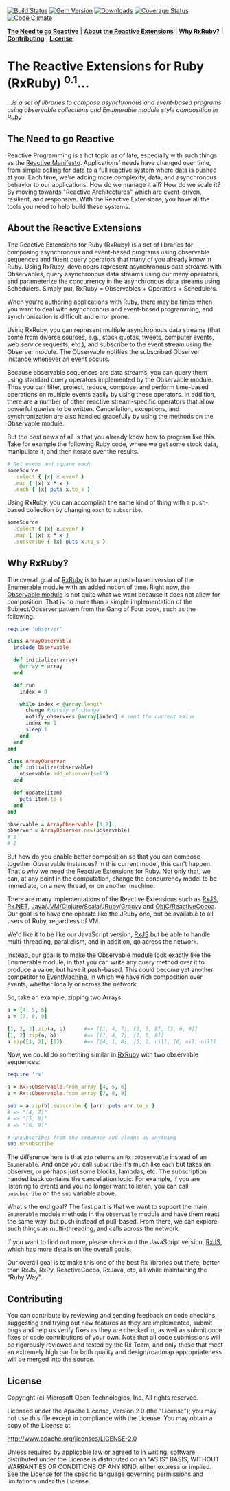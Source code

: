[![Build Status](https://travis-ci.org/bittrance/rxruby.svg?branch=master)](https://travis-ci.org/bittrance/rxruby)
[![Gem Version](https://badge.fury.io/rb/rx.svg)](https://badge.fury.io/rb/rx)
[![Downloads](http://ruby-gem-downloads-badge.herokuapp.com/rx?type=total)](https://rubygems.org/gems/rx)
[![Coverage Status](https://coveralls.io/repos/github/bittrance/rxruby/badge.svg?branch=coveralls)](https://coveralls.io/github/bittrance/rxruby?branch=coveralls)
[![Code Climate](https://codeclimate.com/github/bittrance/rxruby/badges/gpa.svg)](https://codeclimate.com/github/bittrance/rxruby)

**[The Need to go Reactive](#the-need-to-go-reactive)** |
**[About the Reactive Extensions](#about-the-reactive-extensions)** |
**[Why RxRuby?](#why-rxruby)** |
**[Contributing](#contributing)** |
**[License](#license)**

# The Reactive Extensions for Ruby (RxRuby) <sup>0.1</sup>... #
*...is a set of libraries to compose asynchronous and event-based programs using observable collections and Enumerable module style composition in Ruby*

## The Need to go Reactive ##

Reactive Programming is a hot topic as of late, especially with such things as the [Reactive Manifesto](http://www.reactivemanifesto.org/).  Applications' needs have changed over time, from simple polling for data to a full reactive system where data is pushed at you.  Each time, we're adding more complexity, data, and asynchronous behavior to our applications.  How do we manage it all?  How do we scale it?  By moving towards "Reactive Architectures" which are event-driven, resilient, and responsive.  With the Reactive Extensions, you have all the tools you need to help build these systems.

## About the Reactive Extensions ##

The Reactive Extensions for Ruby (RxRuby) is a set of libraries for composing asynchronous and event-based programs using observable sequences and fluent query operators that many of you already know in Ruby. Using RxRuby, developers represent asynchronous data streams with Observables, query asynchronous data streams using our many operators, and parameterize the concurrency in the asynchronous data streams using Schedulers. Simply put, RxRuby = Observables + Operators + Schedulers.

When you're authoring applications with Ruby, there may be times when you want to deal with asynchronous and event-based programming, and synchronization is difficult and error prone.

Using RxRuby, you can represent multiple asynchronous data streams (that come from diverse sources, e.g., stock quotes, tweets, computer events, web service requests, etc.), and subscribe to the event stream using the Observer module. The Observable notifies the subscribed Observer instance whenever an event occurs.

Because observable sequences are data streams, you can query them using standard query operators implemented by the Observable module. Thus you can filter, project, reduce, compose, and perform time-based operations on multiple events easily by using these operators. In addition, there are a number of other reactive stream-specific operators that allow powerful queries to be written. Cancellation, exceptions, and synchronization are also handled gracefully by using the methods on the Observable module.

But the best news of all is that you already know how to program like this.  Take for example the following Ruby code, where we get some stock data, manipulate it, and then iterate over the results.

```ruby
# Get evens and square each
someSource
  .select { |x| x.even? }
  .map { |x| x * x }
  .each { |x| puts x.to_s }
```

Using RxRuby, you can accomplish the same kind of thing with a push-based collection by changing `each` to `subscribe`.

```ruby
someSource
  .select { |x| x.even? }
  .map { |x| x * x }
  .subscribe { |x| puts x.to_s }
```

## Why RxRuby? ##

The overall goal of [RxRuby](https://github.com/ReactiveX/RxRuby) is to have a push-based version of the [Enumerable module](http://ruby-doc.org/core-2.1.0/Enumerable.html) with an added notion of time.  Right now, the [Observable module](http://ruby-doc.org/stdlib-1.9.3/libdoc/observer/rdoc/Observable.html) is not quite what we want because it does not allow for composition.  That is no more than a simple implementation of the Subject/Observer pattern from the Gang of Four book, such as the following.

```ruby
require 'observer'

class ArrayObservable
  include Observable

  def initialize(array)
    @array = array
  end

  def run
    index = 0

    while index < @array.length
      change #notify of change
      notify_observers @array[index] # send the current value
      index += 1
      sleep 1
    end
  end
end

class ArrayObserver
  def initialize(observable)
    observable.add_observer(self)
  end

  def update(item)
    puts item.to_s
  end
end

observable = ArrayObservable [1,2]
observer = ArrayObserver.new(observable)
# 1
# 2
```

But how do you enable better composition so that you can compose together Observable instances?  In this current model, this can't happen.  That's why we need the Reactive Extensions for Ruby.  Not only that, we can, at any point in the computation, change the concurrency model to be immediate, on a new thread, or on another machine.

There are many implementations of the Reactive Extensions such as [RxJS](https://github.com/Reactive-Extensions/RxJS), [Rx.NET](https://github.com/reactive-extensions/rx.net), [Java/JVM/Clojure/Scala/JRuby/Groovy](https://github.com/ReactiveX/RxJava) and [ObjC/ReactiveCocoa](https://github.com/ReactiveCocoa/ReactiveCocoa).  Our goal is to have one operate like the JRuby one, but be available to all users of Ruby, regardless of VM.

We'd like it to be like our JavaScript version, [RxJS](https://github.com/Reactive-Extensions/RxJS) but be able to handle multi-threading, parallelism, and in addition, go across the network.

Instead, our goal is to make the Observable module look exactly like the Enumerable module, in that you can write any query method over it to produce a value, but have it push-based.  This could become yet another competitor to [EventMachine](http://rubyeventmachine.com/), in which we have rich composition over events, whether locally or across the network.

So, take an example, zipping two Arrays.

```ruby
a = [4, 5, 6]
b = [7, 8, 9]

[1, 2, 3].zip(a, b)      #=> [[1, 4, 7], [2, 5, 8], [3, 6, 9]]
[1, 2].zip(a, b)         #=> [[1, 4, 7], [2, 5, 8]]
a.zip([1, 2], [8])       #=> [[4, 1, 8], [5, 2, nil], [6, nil, nil]]
```

Now, we could do something similar in [RxRuby](https://github.com/ReactiveX/RxRuby) with two observable sequences:

```ruby
require 'rx'

a = Rx::Observable.from_array [4, 5, 6]
b = Rx::Observable.from_array [7, 8, 9]

sub = a.zip(b).subscribe { |arr| puts arr.to_s }
# => "[4, 7]"
# => "[5, 8]"
# => "[6, 9]"

# unsubscribes from the sequence and cleans up anything
sub.unsubscribe
```

The difference here is that `zip` returns an `Rx::Observable` instead of an `Enumerable`.  And once you call `subscribe` it's much like `each` but takes an observer, or perhaps just some blocks, lambdas, etc.  The subscription handed back contains the cancellation logic.  For example, if you are listening to events and you no longer want to listen, you can call `unsubscribe` on the `sub` variable above.

What's the end goal?  The first part is that we want to support the main `Enumerable` module methods in the `Observable` module and have them react the same way, but push instead of pull-based.  From there, we can explore such things as multi-threading, and calls across the network.

If you want to find out more, please check out the JavaScript version, [RxJS](https://github.com/Reactive-Extensions/RxJS), which has more details on the overall goals.  

Our overall goal is to make this one of the best Rx libraries out there, better than RxJS, RxPy, ReactiveCocoa, RxJava, etc, all while maintaining the "Ruby Way".

## Contributing ##

You can contribute by reviewing and sending feedback on code checkins, suggesting and trying out new features as they are implemented, submit bugs and help us verify fixes as they are checked in, as well as submit code fixes or code contributions of your own. Note that all code submissions will be rigorously reviewed and tested by the Rx Team, and only those that meet an extremely high bar for both quality and design/roadmap appropriateness will be merged into the source.

## License ##

Copyright (c) Microsoft Open Technologies, Inc.  All rights reserved.

Licensed under the Apache License, Version 2.0 (the "License"); you
may not use this file except in compliance with the License. You may
obtain a copy of the License at

http://www.apache.org/licenses/LICENSE-2.0

Unless required by applicable law or agreed to in writing, software
distributed under the License is distributed on an "AS IS" BASIS,
WITHOUT WARRANTIES OR CONDITIONS OF ANY KIND, either express or
implied. See the License for the specific language governing permissions
and limitations under the License.
